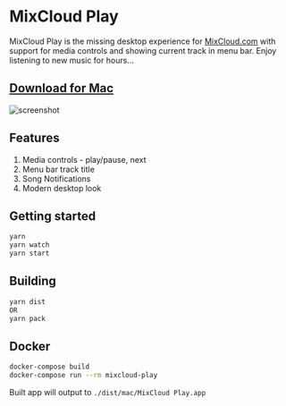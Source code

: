 MixCloud Play
=====
MixCloud Play is the missing desktop experience for [MixCloud.com](https://www.mixcloud.com) with support for media controls and showing current track in menu bar. Enjoy listening to new music for hours...

## [Download for Mac](https://github.com/mountainash/MixCloud-Play/releases/download/v0.9.7/MixCloud.Play.app.zip)

![screenshot](https://raw.githubusercontent.com/uffou/MixCloud-Play/master/Screenshot.png)

## Features
1. Media controls - play/pause, next
2. Menu bar track title
3. Song Notifications
4. Modern desktop look

## Getting started
```sh
yarn
yarn watch
yarn start
```

## Building
```sh
yarn dist
OR
yarn pack
```

## Docker
```sh
docker-compose build
docker-compose run --rm mixcloud-play
```
Built app will output to `./dist/mac/MixCloud Play.app`